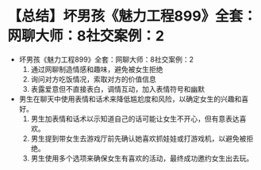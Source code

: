 # 【总结】坏男孩《魅力工程899》全套：网聊大师：8社交案例：2

-   坏男孩《魅力工程899》全套：网聊大师：8社交案例：2
    1.  通过网聊制造情感和趣味，避免被女生拒绝
    2.  询问对方吃饭情况，索取对方的价值信息
    3.  表露爱意但不直接表白，调情互动，加入表情符号和幽默
-   男生在聊天中使用表情和话术来降低尴尬度和风险，以确定女生的兴趣和喜好。
    1.  男生加表情和话术以示知道自己的话可能让女生不开心，但有意表达喜欢。
    2.  男生提到带女生去游戏厅前先确认她喜欢抓娃娃或打游戏机，以避免被拒绝。
    3.  男生使用多个选项来确保女生有喜欢的活动，最终成功邀约女生出去玩。